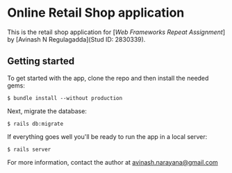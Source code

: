 # Online Retail Shop application

This is the retail shop application for
[*Web Frameworks Repeat Assignment*]
by [Avinash N Regulagadda](Stud ID: 2830339).

## Getting started

To get started with the app, clone the repo and then install the needed gems:

```
$ bundle install --without production
```

Next, migrate the database:

```
$ rails db:migrate
```

If everything goes well you'll be ready to run the app in a local server:

```
$ rails server
```

For more information, contact the author at avinash.narayana@gmail.com

